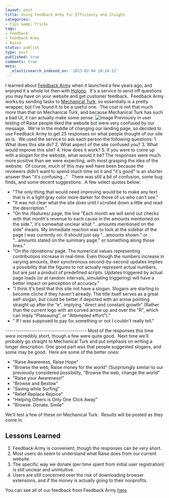 ```yaml
---
layout: post
title: Using Feedback Army for Efficiency and Insight
categories:
- Tips &amp; Tricks
tags:
- Feedback
- Feedback Army
- Raise
status: publish
type: post
published: true
comments: true
meta:
  _elasticsearch_indexed_on: '2013-02-04 20:24:32'
---
```

I learned about [Feedback Army](http://www.feedbackarmy.com/ "Feedbak Army") when it launched a few years ago, and enjoyed it a whole lot then with [Holono](http://holono.com/ "Holono").  It's a service to send off questions you may have on your website and get customer feedback.  Feedback Army works by sending tasks to [Mechanical Turk](https://www.mturk.com/mturk/welcome "Mechanical Turk"), so essentially is a pretty wrapper, but I've found it to be a useful one.  The cost is not that much more than that on Mechanical Turk, and because Mechanical Turk has such a bad UI, it can actually make some sense. ![Image](http://bowlabs.files.wordpress.com/2013/02/screen-shot-2013-02-04-at-3-57-52-am.png?w=710) Previously in user testing of Raise people liked the website but were very confused by our message.  We're in the middle of changing our landing page, so decided to use Feedback Army to get 25 responses on what people thought of our site as is.  We used the service to ask each person the following questions: 1. What does this site do? 2. What aspect of the site confused you? 3. What would improve this site? 4. How does it work? 5. If you were to come up with a slogan for the website, what would it be? The responses were much more positive than we were expecting, with most grasping the idea of the website.  Of course, much of this may well have been because the reviewers didn't want to spend much time on it and "it's good" is an shorter answer than "it's confusing..."   There was still a bit of confusion, some bug finds, and some decent suggestions.  A few select quotes below:

- "The only thing that would need improving would be to make any text that is in a light gray color more darker for those of us who can't see."
- "It was not clear what the site does until I scrolled down a little and read the description."
- "On the /features/ page, the line "Each month we will send out checks with that month's revenue to each cause in the amounts mentioned on the side.", it's somewhat unclear what "...amounts mentioned on the side" means. My immediate reaction was to look at the sidebar of the page I was currently on. It should just say "...amounts shown." or "...amounts stated on the summary page." or something along those lines."
- "On the /donations/ page. The numerical values representing contributions increase in real-time. Even though the numbers increase in varying amounts, their synchronous second-by-second updates implies a possibility that the figures to not actually represent actual numbers, but are just a product of predefined scripts. Updates triggered by actual page loads (or at random intervals, simulating triggering) will have a better impact on perception of accuracy."
- "I think it's best that this site not have a slogan. Slogans are starting to become cliche if they haven't already. The title itself serves as a great self-slogan, but could be better if depicted with an arrow pointing straight up after the "e", implying "direct and constant growth" (Rather than the current logo with an curved arrow up and over the "R", which can imply "Plateauing", or "Attempted effort")."
- " If I was supposed to pay for something or not I couldn't really tell."

---------------------------------------- Most of the responses this time were incredibly short, though a few were quite good.  Next time we'll probably go straight to Mechanical Turk and put emphasis on writing a longer description. One good part was that people suggested slogans, and some may be good.  Here are some of the better ones:
- "Raise Awareness, Raise Hope"
- "Browse the web, Raise money for the world" (Surprisingly similar to our previously considered possibility, "Browse the web, change the world"
- "Raise your Awareness!"
- "Browse and Bestow"
- "Saving while Surfing"
- "Relief Replace Rejoice"
- "Helping Others is Only One Click Away"
- "Browse. Donate. Smile"

We'll test a few of these on Mechanical Turk.  Results will be posted as they come in.
## Lessons Learned

1. Feedback Army is convenient, though the responses can be very short.
2. Most users do seem to understand what Raise does from our current website.
3. The specific way we donate (per time spent from initial user registration) is still unclear and unintuitive.
4. Users are still concerned over the risk of downloading browser extensions, and if the money is actually going to their nonprofits.

You can see all of our feedback from Feedback Army [here](http://www.feedbackarmy.com/get_feedback.slp?url=http%3A%2F%2Fwww.downloadraise.com&code=e9fcb14f6e01ba18af71ac2848e87dc2 "here").
